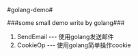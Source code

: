#golang-demo#


###some small demo write by golang###


1. SendEmail --- 使用golang发送邮件  
2. CookieOp  --- 使用golang简单操作cookie

